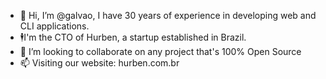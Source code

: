 - 👋 Hi, I’m @galvao, I have 30 years of experience in developing web and CLI applications.
- 🕴️I'm the CTO of Hurben, a startup established in Brazil.
- 💞️ I’m looking to collaborate on any project that's 100% Open Source
- 📫 Visiting our website: hurben.com.br 
